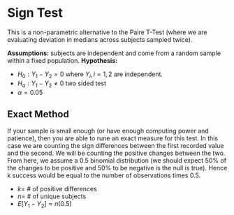 # Sign Test
This is a non-parametric alternative to the Paire T-Test (where we are evaluating deviation in medians across subjects sampled twice). 

**Assumptions:** subjects are independent and come from a random sample within a fixed population.
**Hypothesis:** 
- $H_0: Y_1-Y_2=0$ where $Y_i,i={1,2}$ are independent.
- $H_a: Y_1-Y_2\ne0$ two sided test
- $\alpha=0.05$

## Exact Method
If your sample is small enough (or have enough computing power and patience), then you are able to rune an exact measure for this test. In this case we are counting the sign differences between the first recorded value and the second. We will be counting the positive changes between the two. From here, we assume a 0.5 binomial distribution (we should expect 50% of the changes to be positive and 50% to be negative is the null is true). Hence k success would be equal to the number of observations times 0.5. 
- $k=$ # of positive differences
- $n=$ # of unique subjects
- $E[Y_1-Y_2]=n(0.5)$

